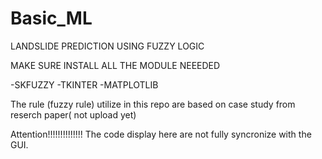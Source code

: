 # Basic_ML
LANDSLIDE PREDICTION USING FUZZY LOGIC

MAKE SURE INSTALL ALL THE MODULE NEEEDED

-SKFUZZY
-TKINTER
-MATPLOTLIB


The rule (fuzzy rule) utilize in this repo are based on case study from reserch paper( not upload yet)

Attention!!!!!!!!!!!!!!
The code display here are not fully syncronize with the GUI.

